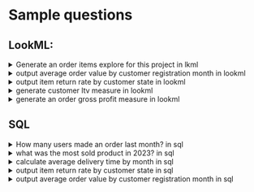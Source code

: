 # Sample questions

## LookML:
<details>
  <summary> Generate an order items explore for this project in lkml </summary>
  
```lookml

# File: order_items.view.lkml
explore: order_items {
  join: products {
    sql_on: ${order_items.inventory_item_id} = ${products.id} ;;
    type: inner
    relationship: many_to_one
  }
  
  join: orders {
    sql_on: ${order_items.order_id} = ${orders.id} ;;
    type: inner
    relationship: many_to_one
  }
  
  join: users {
    sql_on: ${orders.user_id} = ${users.id} ;;
    type: inner
    relationship: many_to_one
  }
  
  join: distribution_centers {
    sql_on: ${products.distribution_center_id} = ${distribution_centers.id} ;;
    type: inner
    relationship: many_to_one
  }
}
```
</details>

<details>
  <summary> output average order value by customer registration month in lookml </summary>
  
```lookml


view: user_order_facts {
  derived_table: {
    sql:
      SELECT
        u.id AS user_id,
        DATE_TRUNC('month', u.created_date) AS registration_month,
        o.id AS order_id,
        o.created_date AS order_date,
        oi.sale_price AS item_sale_price
      FROM
        users u
      LEFT JOIN
        orders o
      ON
        u.id = o.user_id
      LEFT JOIN
        order_items oi
      ON
        o.id = oi.order_id
    ;;
  }

  dimension: user_id {
    type: number
    sql: ${TABLE}.user_id ;;
    primary_key: yes
    hidden: yes
  }

  dimension: registration_month {
    type: date
    sql: ${TABLE}.registration_month ;;
  }

  measure: total_revenue {
    type: sum
    sql: ${order_id} * ${item_sale_price} ;;
  }

  measure: unique_customers {
    type: count_distinct
    sql: ${user_id} ;;
  }

  measure: average_order_value {
    type: number
    sql: ${total_revenue} / NULLIF(${count}, 0) ;;
  }
}

```
</details>

<details>
  <summary> output item return rate by customer state in lookml </summary>

```lookml

# In users.view.lkml
measure: total_items_purchased {
  type: sum
  sql: ${order_items.sale_quantity} ;;
}

# In orders.view.lkml
measure: total_items_returned {
  type: sum
  sql: ${CASE WHEN ${order_items.status} = 'returned' THEN ${order_items.sale_quantity} ELSE 0 END} ;;
}

# In the users.view.lkml (assuming you have already added the total_items_purchased measure as per the previous code block)
measure: return_rate {
  type: number
  sql: ${IFNULL(${total_items_returned}, 0)} / NULLIF(${total_items_purchased}, 0) ;;
  value_format_name: "percent_2"
}

```
</details>

<details>
  <summary> generate customer ltv measure in lookml </summary>

```lookml

view: user_order_facts {
  derived_table: {
    sql:
      SELECT
        user_id,
        COUNT(DISTINCT id) AS total_orders,
        SUM(sale_price * sale_quantity) AS total_revenue
      FROM
        ecommerce.orders
      GROUP BY
        user_id
    ;;
  }

  measure: lifetime_value {
    type: number
    sql: ${total_revenue} ;;
    value_format_name: "usd"
  }

  # other measures and dimensions...
}
```
</details>

<details>
  <summary> generate an order gross profit measure in lookml </summary>

```lookml

# In the products.view.lkml file
measure: total_sales {
  type: sum
  sql: ${sale_price} * ${sale_quantity} ;;
}

# In the order_items.view.lkml file
measure: total_cost {
  type: sum
  sql: ${inventory_items.cost} * ${sale_quantity} ;;
}

# In the orders.view.lkml file
measure: gross_profit {
  type: sum
  sql: ${order_items.total_sales} - ${order_items.total_cost} ;;
}

```
</details>


## SQL
<details>
  <summary> How many users made an order last month? in sql  </summary>
  
```sql
SELECT
  COUNT(*)
FROM users AS T1
INNER JOIN orders AS T2
  ON T1.id = T2.user_id
WHERE
  T2.created_at >= DATE_TRUNC('month', CURRENT_DATE) - INTERVAL '1 month' AND T2.created_at < DATE_TRUNC('month', CURRENT_DATE)
```
</details>

<details>
  <summary> what was the most sold product in 2023? in sql </summary>

```sql
SELECT
  T1.product_id
FROM inventory_items AS T1
INNER JOIN order_items AS T2
  ON T1.id = T2.inventory_item_id
INNER JOIN orders AS T3
  ON T2.order_id = T3.id
WHERE
  T3.created_at >= '2023-01-01' AND T3.created_at < '2024-01-01'
GROUP BY
  T1.product_id
ORDER BY
  SUM(T2.sale_quantity) DESC
LIMIT 1
```
</details>

<details>
  <summary> calculate average delivery time by month in sql </summary>
  
```sql
SELECT
  EXTRACT(YEAR FROM delivered_at) AS year,
  EXTRACT(MONTH FROM delivered_at) AS month,
  AVG(delivered_at - shipped_at) AS avg_delivery_time
FROM order_items
GROUP BY 1, 2
ORDER BY 1, 2
```
</details>
    
<details>
  <summary> output item return rate by customer state in sql </summary>
  
```sql
SELECT
  T1.state AS state,
  CAST(SUM(CASE WHEN T2.status = 'Returned' THEN 1 ELSE 0 END) AS FLOAT) * 100 / COUNT(T2.status) AS return_rate
FROM users AS T1
INNER JOIN orders AS T2
  ON T1.id = T2.user_id
GROUP BY
  T1.state
```
</details>
    
<details>
  <summary> output average order value by customer registration month in sql </summary>
  
```sql
SELECT
  EXTRACT(YEAR FROM created_at) AS registration_year,
  EXTRACT(MONTH FROM created_at) AS registration_month,
  AVG(order_value) AS avg_order_value
FROM users u
JOIN orders o ON u.id = o.user_id
GROUP BY 1, 2
ORDER BY 1, 2
```
</details>
